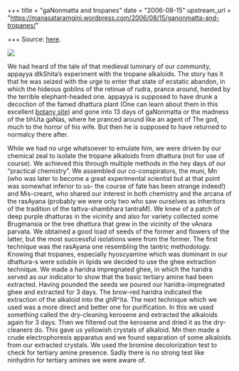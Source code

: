 +++
title = "gaNonmatta and tropanes"
date = "2006-08-15"
upstream_url = "https://manasataramgini.wordpress.com/2006/08/15/ganonmatta-and-tropanes/"

+++
Source: [here](https://manasataramgini.wordpress.com/2006/08/15/ganonmatta-and-tropanes/).



[![](https://i1.wp.com/photos1.blogger.com/blogger/2010/410/320/datura.jpg)](http://photos1.blogger.com/blogger/2010/410/1600/datura.jpg)

We had heard of the tale of that medieval luminary of our community, appayya dIkShita’s experiment with the tropane alkaloids. The story has it that he was seized with the urge to enter that state of ecstatic abandon, in which the hideous goblins of the retinue of rudra, prance around, herded by the terrible elephant-headed one. appayya is supposed to have drunk a decoction of the famed dhattura plant (One can learn about them in this excellent [botany site](http://waynesword.palomar.edu/ww0703.htm#Datura)) and gone into 13 days of gaNonmatta or the madness of the bhUta gaNas, where he pranced around like an agent of The god, much to the horror of his wife. But then he is supposed to have returned to normalcy there after.

While we had no urge whatsoever to emulate him, we were driven by our chemical zeal to isolate the tropane alkaloids from dhattura (not for use of course). We achieved this through multiple methods in the hey days of our “practical chemistry”. We assembled our co-conspirators, the muni, Mn (who was later to become a great experimental scientist but at that point was somewhat inferior to us- the course of fate has been strange indeed!) and Mis-creant, who shared our interest in both chemistry and the arcana of the rasAyana (probably we were only two who saw ourselves as inheritors of the tradition of the tattva-shambhara tantraM). We knew of a patch of deep purple dhatturas in the vicinity and also for variety collected some Brugmansia or the tree dhattura that grew in the vicinity of the vAnara parvata. We obtained a good load of seeds of the former and flowers of the latter, but the most successful isolations were from the former. The first technique was the rasAyana one resembling the tantric methodology. Knowing that tropanes, especially hyoscyamine which was dominant in our dhattura-s were soluble in lipids we decided to use the ghee extraction technique. We made a haridra impregnated ghee, in which the haridra served as our indicator to show that the basic tertiary amine had been extracted. Having pounded the seeds we poured our haridra-impregnated ghee and extracted for 3 days. The brow-red haridra indicated the extraction of the alkaloid into the ghR^ita. The next technique which we used was a more direct and better one for purification. In this we used something called the dry-cleaning kerosene and extracted the alkaloids again for 3 days. Then we filtered out the kerosene and dried it as the dry-cleaners do. This gave us yellowish crystals of alkaloid. Mn then made a crude electrophoresis apparatus and we found separation of some alkaloids from our extracted crystals. We used the bromine decolorization test to check for tertiary amine presence. Sadly there is no strong test like ninhydrin for tertiary amines we were aware of.

